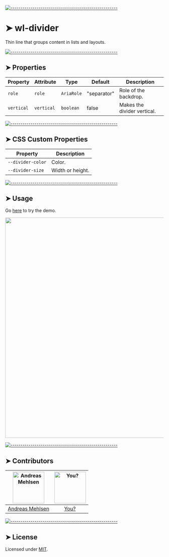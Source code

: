 
[![-----------------------------------------------------](https://raw.githubusercontent.com/andreasbm/readme/master/assets/lines/colored.png)](#wl-divider)

# ➤ wl-divider

Thin line that groups content in lists and layouts.


[![-----------------------------------------------------](https://raw.githubusercontent.com/andreasbm/readme/master/assets/lines/colored.png)](#properties)

## ➤ Properties

| Property   | Attribute  | Type       | Default     | Description                 |
|------------|------------|------------|-------------|-----------------------------|
| `role`     | `role`     | `AriaRole` | "separator" | Role of the backdrop.       |
| `vertical` | `vertical` | `boolean`  | false       | Makes the divider vertical. |


[![-----------------------------------------------------](https://raw.githubusercontent.com/andreasbm/readme/master/assets/lines/colored.png)](#css-custom-properties)

## ➤ CSS Custom Properties

| Property          | Description      |
|-------------------|------------------|
| `--divider-color` | Color.           |
| `--divider-size`  | Width or height. |



[![-----------------------------------------------------](https://raw.githubusercontent.com/andreasbm/readme/master/assets/lines/colored.png)](#usage)

## ➤ Usage

Go [here](https://weightless.dev/elements/divider) to try the demo.

<a href="https://weightless.dev/elements/divider" align="center">
  <img src="https://raw.githubusercontent.com/andreasbm/elements/master/screenshots/wl-divider.png" width="700" />
</a>


[![-----------------------------------------------------](https://raw.githubusercontent.com/andreasbm/readme/master/assets/lines/colored.png)](#contributors)

## ➤ Contributors
	

| [<img alt="Andreas Mehlsen" src="https://avatars1.githubusercontent.com/u/6267397?s=460&v=4" width="100">](https://twitter.com/andreasmehlsen) | [<img alt="You?" src="https://joeschmoe.io/api/v1/random" width="100">](https://github.com/andreasbm/weightless/blob/master/CONTRIBUTING.md) |
|:--------------------------------------------------:|:--------------------------------------------------:|
| [Andreas Mehlsen](https://twitter.com/andreasmehlsen) | [You?](https://github.com/andreasbm/weightless/blob/master/CONTRIBUTING.md) |


[![-----------------------------------------------------](https://raw.githubusercontent.com/andreasbm/readme/master/assets/lines/colored.png)](#license)

## ➤ License
	
Licensed under [MIT](https://opensource.org/licenses/MIT).

